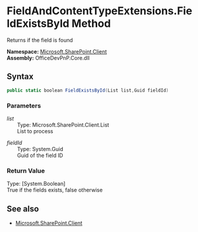 # FieldAndContentTypeExtensions.FieldExistsById Method  
Returns if the field is found  

**Namespace:** [Microsoft.SharePoint.Client](Microsoft.SharePoint.Client.md)  
**Assembly:** OfficeDevPnP.Core.dll  
## Syntax
```C#
public static boolean FieldExistsById(List list,Guid fieldId)
```
### Parameters
*list*  
&emsp;&emsp;Type: Microsoft.SharePoint.Client.List  
&emsp;&emsp;List to process  
  
*fieldId*  
&emsp;&emsp;Type: System.Guid  
&emsp;&emsp;Guid of the field ID  
  
### Return Value
Type: [System.Boolean]  
True if the fields exists, false otherwise

## See also
- [Microsoft.SharePoint.Client](Microsoft.SharePoint.Client.md)
